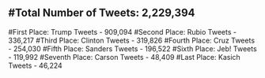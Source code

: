 #Total Number of Tweets: 2,229,394 
---
#First Place: Trump Tweets - 909,094
#Second Place: Rubio Tweets - 336,217
#Third Place: Clinton Tweets - 319,826
#Fourth Place: Cruz Tweets - 254,030
#Fifth Place: Sanders Tweets - 196,522
#Sixth Place: Jeb! Tweets - 119,992
#Seventh Place: Carson Tweets - 48,409
#Last Place: Kasich Tweets - 46,224

